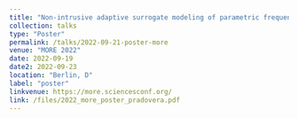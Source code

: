 ```yaml
---
title: "Non-intrusive adaptive surrogate modeling of parametric frequency-response problems"
collection: talks
type: "Poster"
permalink: /talks/2022-09-21-poster-more
venue: "MORE 2022"
date: 2022-09-19
date2: 2022-09-23
location: "Berlin, D"
label: "poster"
linkvenue: https://more.sciencesconf.org/
link: /files/2022_more_poster_pradovera.pdf
---
```

